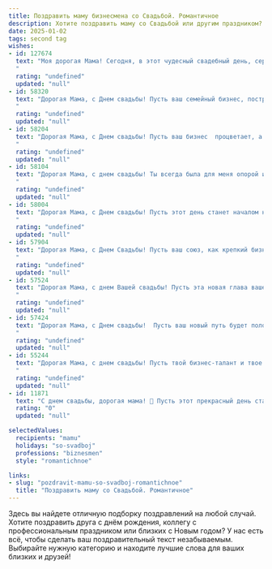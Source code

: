```yaml
---
title: Поздравить маму бизнесмена со Свадьбой. Романтичное
description: Хотите поздравить маму со Свадьбой или другим праздником? Наш ИИ создаст незабываемое поздравление, а вы обязательно выделитесь среди других.  
date: 2025-01-02
tags: second tag
wishes:
- id: 127674
  text: "Моя дорогая Мама! Сегодня, в этот чудесный свадебный день, сердце переполняет любовь и нежность.  Твой успех в бизнесе всегда восхищал меня, но сегодня я вижу тебя по-настоящему счастливой, сияющей от любви и радости.  Пусть ваш союз будет таким же крепким и процветающим, как твоя карьера, наполненным романтикой и бесконечным счастьем!  С днем свадьбы!
  "
  rating: "undefined"
  updated: "null"
- id: 58320
  text: "Дорогая Мама, с Днем свадьбы! Пусть ваш семейный бизнес, построенный на любви и доверии, процветает и приносит вам безграничное счастье!
  "
  rating: "undefined"
  updated: "null"
- id: 58204
  text: "Дорогая Мама, с Днем свадьбы! Пусть ваш бизнес  процветает, а любовь, как крепкая  и красивая  строительная компания,  поможет вам создать  прочный  и счастливый  дом!
  "
  rating: "undefined"
  updated: "null"
- id: 58104
  text: "Дорогая Мама, с днем свадьбы! Ты всегда была для меня опорой и вдохновением, и сегодня, видя тебя невестой, я понимаю, что ты нашла свою настоящую любовь. Пусть ваш путь будет усеян цветами, а ваш дом — наполнен счастьем, теплом и смехом.  Желаю вам крепкой семьи, процветания в бизнесе и безграничной  любви. Счастья!
  "
  rating: "undefined"
  updated: "null"
- id: 58004
  text: "Дорогая Мама, с Днем свадьбы! Пусть этот день станет началом новой, прекрасной главы в твоей жизни, полной любви, счастья и процветания. Ты всегда была для меня источником вдохновения и силы, и пусть твой избранник будет таким же надежным партнером и верным другом. Желаю вам обоим яркой, сочной любви, которая будет только крепнуть с каждым днем!
  "
  rating: "undefined"
  updated: "null"
- id: 57904
  text: "Дорогая Мама, с Днем Свадьбы! Пусть ваш союз, как крепкий бизнес, процветает, наполняясь любовью, нежностью и романтикой. Желаю вам бесконечного счастья, гармонии и процветания. Пусть ваши мечты вместе сбываются, а любовь только крепнет с каждым годом!
  "
  rating: "undefined"
  updated: "null"
- id: 57524
  text: "Дорогая Мама, с днем Вашей свадьбы! Пусть эта новая глава вашей жизни будет наполнена любовью, счастьем и процветанием. Желаю, чтобы ваша любовь к друг другу только крепла, а ваша семейная жизнь была такой же успешной, как и ваша бизнес-карьера.
  "
  rating: "undefined"
  updated: "null"
- id: 57424
  text: "Дорогая Мама, с Днем свадьбы!  Пусть ваш новый путь будет полон любви, радости и процветания. Желаю вам и вашему избраннику крепкой семьи, построенной на взаимопонимании, уважении и нежности. Как бизнесмен, ты всегда отличался решительностью и целеустремленностью, но сегодня позволь себе расслабиться и наслаждаться этим прекрасным днем, наполненным счастьем и романтикой!
  "
  rating: "undefined"
  updated: "null"
- id: 55244
  text: "Дорогая Мама, с днем свадьбы! Пусть твой бизнес-талант и твое сердце всегда будут в гармонии, а жизнь с любимым человеком станет самым прекрасным творением, которое ты создашь!
  "
  rating: "undefined"
  updated: "null"
- id: 11871
  text: "С днем свадьбы, дорогая мама! 💐 Пусть этот прекрасный день станет началом новой главы в вашей жизни, наполненной любовью, взаимопониманием и успехом в бизнесе. 🌟 Желаю вам всегда идти рука об руку, поддерживая друг друга в каждом начинании и наслаждаясь каждой минутой вашего совместного пути. 💖 Пусть ваш дом будет уютным, а сердца - полными теплоты и романтики. Счастья, здоровья и благополучия вам обоим! 🎉"
  rating: "0"
  updated: "null"

selectedValues:
  recipients: "mamu"
  holidays: "so-svadboj"
  professions: "biznesmen"
  style: "romantichnoe"

links:
- slug: "pozdravit-mamu-so-svadboj-romantichnoe"
  title: "Поздравить маму со Свадьбой. Романтичное"
---
```


Здесь вы найдете отличную подборку поздравлений на любой случай. 
Хотите поздравить друга с днём рождения, коллегу с профессиональным праздником или близких с Новым годом? У нас есть всё, чтобы сделать ваш поздравительный текст незабываемым. Выбирайте нужную категорию и находите лучшие слова для ваших близких и друзей!
